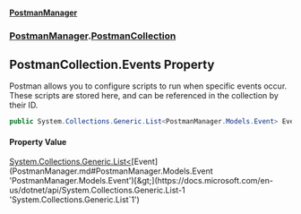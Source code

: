#### [PostmanManager](PostmanManager.md 'PostmanManager')
### [PostmanManager](PostmanManager.md#PostmanManager 'PostmanManager').[PostmanCollection](PostmanManager.md#PostmanManager.PostmanCollection 'PostmanManager.PostmanCollection')

## PostmanCollection.Events Property

Postman allows you to configure scripts to run when specific events 
occur. These scripts are stored here, and can be referenced in the 
collection by their ID.

```csharp
public System.Collections.Generic.List<PostmanManager.Models.Event> Events { get; set; }
```

#### Property Value
[System.Collections.Generic.List&lt;](https://docs.microsoft.com/en-us/dotnet/api/System.Collections.Generic.List-1 'System.Collections.Generic.List`1')[Event](PostmanManager.md#PostmanManager.Models.Event 'PostmanManager.Models.Event')[&gt;](https://docs.microsoft.com/en-us/dotnet/api/System.Collections.Generic.List-1 'System.Collections.Generic.List`1')